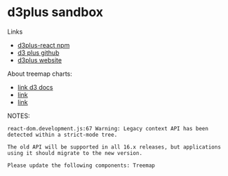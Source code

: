 # d3plus sandbox

Links
- [d3plus-react npm](https://www.npmjs.com/package/d3plus-react)
- [d3 plus github](https://github.com/d3plus)
- [d3plus website](https://d3plus.org/?path=/story/introduction--page)


About treemap charts: 
- [link d3 docs](https://d3plus.org/?path=/docs/charts-treemap--treemap)
- [link](https://www.fusioncharts.com/resources/chart-primers/treemap-chart)
- [link](https://www.anychart.com/chartopedia/chart-type/treemap/)


NOTES:

```
react-dom.development.js:67 Warning: Legacy context API has been detected within a strict-mode tree.

The old API will be supported in all 16.x releases, but applications using it should migrate to the new version.

Please update the following components: Treemap
```